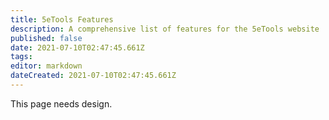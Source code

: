```yaml
---
title: 5eTools Features
description: A comprehensive list of features for the 5eTools website
published: false
date: 2021-07-10T02:47:45.661Z
tags: 
editor: markdown
dateCreated: 2021-07-10T02:47:45.661Z
---
```


This page needs design.